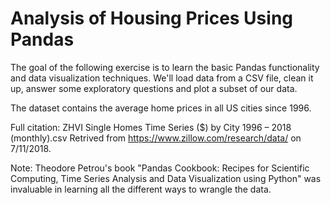 # Analysis of Housing Prices Using Pandas
The goal of the following exercise is to learn the basic Pandas functionality and data visualization techniques. We'll load data from a CSV file, clean it up, answer some exploratory questions and plot a subset of our data.

The dataset contains the average home prices in all US cities since 1996. 

Full citation: ZHVI Single Homes Time Series ($) by City 1996 – 2018 (monthly).csv Retrived from https://www.zillow.com/research/data/ on 7/11/2018.

Note: Theodore Petrou's book "Pandas Cookbook: Recipes for Scientific Computing, Time Series Analysis and Data Visualization using Python" was invaluable in learning all the different ways to wrangle the data. 
